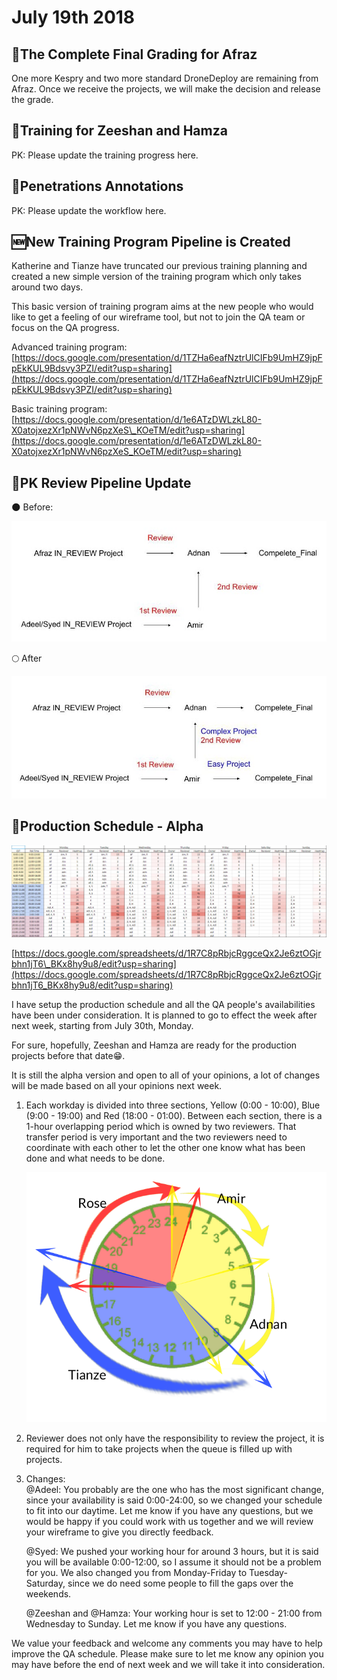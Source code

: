 # July 19th 2018

## 💯The Complete Final Grading for Afraz

One more Kespry and two more standard DroneDeploy are remaining from Afraz. Once we receive the projects, we will make the decision and release the grade.

## 🏫Training for Zeeshan and Hamza

PK: Please update the training progress here.

## 📐Penetrations Annotations

PK: Please update the workflow here.

## 🆕New Training Program Pipeline is Created

Katherine and Tianze have truncated our previous training planning and created a new simple version of the training program which only takes around two days.

This basic version of training program aims at the new people who would like to get a feeling of our wireframe tool, but not to join the QA team or focus on the QA progress.

Advanced training program: [https://docs.google.com/presentation/d/1TZHa6eafNztrUlCIFb9UmHZ9jpFpEkKUL9Bdsvy3PZI/edit?usp=sharing](https://docs.google.com/presentation/d/1TZHa6eafNztrUlCIFb9UmHZ9jpFpEkKUL9Bdsvy3PZI/edit?usp=sharing)

Basic training program:  
[https://docs.google.com/presentation/d/1e6ATzDWLzkL80-X0atojxezXr1pNWvN6pzXeS\_KOeTM/edit?usp=sharing](https://docs.google.com/presentation/d/1e6ATzDWLzkL80-X0atojxezXr1pNWvN6pzXeS_KOeTM/edit?usp=sharing)

## 🔄PK Review Pipeline Update

🌑 Before:

![](../.gitbook/assets/pk-pipeline.jpg)

🌕 After

![](../.gitbook/assets/pk-new-pipeline.jpg)

## 📅Production Schedule - Alpha

![](../.gitbook/assets/2018-07-19_16-49-24.jpg)

[https://docs.google.com/spreadsheets/d/1R7C8pRbjcRggceQx2Je6ztOGjrbhn1jT6\_BKx8hy9u8/edit?usp=sharing](https://docs.google.com/spreadsheets/d/1R7C8pRbjcRggceQx2Je6ztOGjrbhn1jT6_BKx8hy9u8/edit?usp=sharing)

I have setup the production schedule and all the QA people's availabilities have been under consideration. It is planned to go to effect the week after next week, starting from July 30th, Monday. 

For sure, hopefully, Zeeshan and Hamza are ready for the production projects before that date😁.

It is still the alpha version and open to all of your opinions, a lot of changes will be made based on all your opinions next week.

1. Each workday is divided into three sections, Yellow \(0:00 - 10:00\), Blue \(9:00 - 19:00\) and Red \(18:00 - 01:00\). Between each section, there is a 1-hour overlapping period which is owned by two reviewers. That transfer period is very important and the two reviewers need to coordinate with each other to let the other one know what has been done and what needs to be done.

   ![](../.gitbook/assets/qb29_125x125-500x500.png)

2. Reviewer does not only have the responsibility to review the project, it is required for him to take projects when the queue is filled up with projects. 
3. Changes:   
   @Adeel: You probably are the one who has the most significant change, since your availability is said 0:00-24:00, so we changed your schedule to fit into our daytime. Let me know if you have any questions, but we would be happy if you could work with us together and we will review your wireframe to give you directly feedback.

  
   @Syed: We pushed your working hour for around 3 hours, but it is said you will be available 0:00-12:00, so I assume it should not be a problem for you. We also changed you from Monday-Friday to Tuesday-Saturday, since we do need some people to fill the gaps over the weekends.

  
   @Zeeshan and @Hamza: Your working hour is set to 12:00 - 21:00 from Wednesday to Sunday. Let me know if you have any questions.

We value your feedback and welcome any comments you may have to help improve the QA schedule. Please make sure to let me know any opinion you may have before the end of next week and we will take it into consideration.

